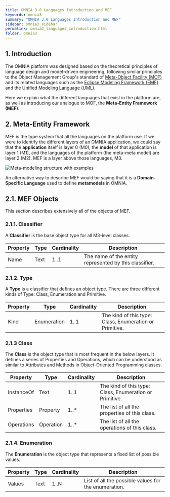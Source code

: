 ```yaml
---
title: OMNIA 3.0 Languages Introduction and MEF
keywords: omnia3
summary: "OMNIA 3.0 Languages Introduction and MEF"
sidebar: omnia3_sidebar
permalink: omnia3_languages_introduction.html
folder: omnia3
---
```



## 1. Introduction

The OMNIA platform was designed based on the theoretical principles of language design and model-driven engineering, following similar principles to the Object Management Group's standard of [Meta-Object Facility (MOF)](http://www.omg.org/mof/) and its related languages such as the [Eclipse Modeling Framework (EMF)](http://www.eclipse.org/modeling/emf/) and the [Unified Modeling Language (UML)](http://www.uml.org/).

Here we explain what the different languages that exist in the platform are, as well as introducing our analogue to MOF, the **Meta-Entity Framework (MEF)**.

## 2. Meta-Entity Framework
MEF is the type system that all the languages on the platform use. If we were to identify the different layers of an OMNIA application, we could say that the **application** itself is layer 0 (M0), the **model** of that application is layer 1 (M1), and the languages of the platform (the meta-meta model) are layer 2 (M2). MEF is a layer above those languages, M3.

![Meta-modeling structure with examples](images\languages\metamodeling.png)

An alternative way to describe MEF would be saying that it is a **Domain-Specific Language** used to define **metamodels** in OMNIA.

## 2.1. MEF Objects

This section describes extensively all of the objects of MEF.

### 2.1.1. Classifier

A **Classifier** is the base object type for all M3-level classes.

Property | Type | Cardinality | Description
---------|----------|---------|---------
 Name | Text | 1..1 | The name of the entity represented by this classifier.

### 2.1.2. Type

 A **Type** is a classifier that defines an object type. There are three different kinds of Type: Class, Enumeration and Primitive.

Property | Type | Cardinality |  Description
---------|----------|---------|---------
 Kind | Enumeration | 1..1 | The kind of this type: Class, Enumeration or Primitive.

### 2.1.3 Class
 
 The **Class** is the object type that is most frequent in the below layers. It defines a series of Properties and Operations, which can be understood as similar to Attributes and Methods in Object-Oriented Programming classes.

Property | Type | Cardinality |  Description
---------|----------|---------|---------
 InstanceOf | Text | 1..1 | The kind of this type: Class, Enumeration or Primitive.
 Properties | Property | 1..* | The list of all the properties of this class.
 Operations | Operation | 1..* | The list of all the operations of this class.

### 2.1.4. Enumeration

 The **Enumeration** is the object type that represents a fixed list of possible values.

Property | Type | Cardinality |  Description
---------|----------|---------|---------
 Values | Text | 1..N | List of all the possible values for the enumeration.
 


